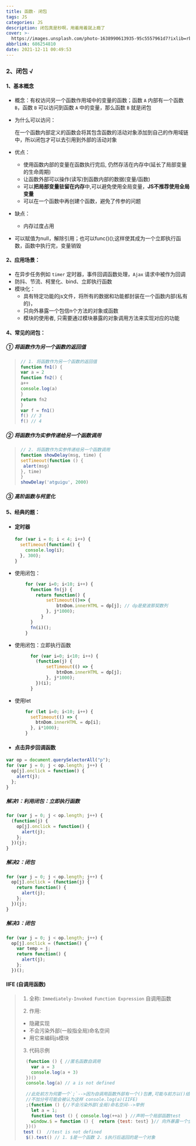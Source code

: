 ```yaml
---
title: 函数- 闭包
tags: JS
categories: JS
description: 闭包真是秒啊，用着用着就上瘾了
cover: >-
  https://images.unsplash.com/photo-1638990613935-95c5557961d7?ixlib=rb-1.2.1&ixid=MnwxMjA3fDB8MHxwaG90by1wYWdlfHx8fGVufDB8fHx8&auto=format&fit=crop&w=1169&q=80
abbrlink: 686254810
date: 2021-12-11 00:49:53
---
```


### 2、闭包  √ ###

#### 1、基本概念 ####

* 概念：有权访问另一个函数作用域中的变量的函数；函数 `A` 内部有一个函数 `B`，函数 `B` 可以访问到函数 `A` 中的变量，那么函数 `B` 就是闭包

* 为什么可以访问：

  在一个函数内部定义的函数会将其包含函数的活动对象添加到自己的作用域链中，所以闭包才可以去引用到外部的活动对象

* 优点：

  * 使用函数内部的变量在函数执行完后, 仍然存活在内存中(延长了局部变量的生命周期)
  * 让函数外部可以操作(读写)到函数内部的数据(变量/函数)
  * 可以**把局部变量驻留在内存**中,可以避免使用全局变量，**JS不推荐使用全局变量**
  * 可以在一个函数中再创建个函数，避免了传参的问题

* 缺点：

  * 内存过度占用

* 可以赋值为null，解除引用；也可以func()();这样使其成为一个立即执行函数，函数中执行完，变量销毁

#### 2、应用场景： ####

* 在异步任务例如 `timer` 定时器，事件回调函数处理，`Ajax` 请求中被作为回调
* 防抖、节流、柯里化、bind、立即执行函数
* 模块化：
  * 具有特定功能的js文件，将所有的数据和功能都封装在一个函数内部(私有的)，
  * 只向外暴露一个包信n个方法的对象或函数
  * 模块的使用者, 只需要通过模块暴露的对象调用方法来实现对应的功能

#### 4、常见的闭包： ####

##### ① 将函数作为另一个函数的返回值

>```js
>// 1. 将函数作为另一个函数的返回值
>function fn1() {
>var a = 2
>function fn2() {
>a++
>console.log(a)
>}
>return fn2
>}
>var f = fn1()
>f() // 3
>f() // 4
>```

##### ② 将函数作为实参传递给另一个函数调用

>```js
>// 2. 将函数作为实参传递给另一个函数调用
>function showDelay(msg, time) {
>setTimeout(function () {
>  alert(msg)
>}, time)
>}
>showDelay('atguigu', 2000)
>```

##### ③ 高阶函数与柯里化

#### 5、经典的题： ####

* #### 定时器 ####

  ```js
  for (var i = 0; i < 4; i++) {
    setTimeout(function() {
      console.log(i);
    }, 300);
  }
  ```

* 使用闭包：

  ```js
      for (var i=0; i<10; i++) {
        function fn(j) {
          return function() {
              setTimeout(()=> {
                  btnDom.innerHTML = dp[j]; // dp是斐波那契数列
              }, j*1000);
            }
        }
        fn(i)();
      }
  ```

* 使用闭包：立即执行函数

  ```js
        for (var i=0; i<10; i++) {
          (function(j) {
              setTimeout(() => {
                  btnDom.innerHTML = dp[j];
              }, j*1000);
          })(i);
        }
  ```

* 使用let

  ```js
      for (let i=0; i<10; i++) {
        setTimeout(() => {
          btnDom.innerHTML = dp[i];
        }, i*1000);
      }
  ```

* #### 点击异步回调函数 ####

```js
var op = document.querySelectorAll("p");
for (var j = 0; j < op.length; j++) {
  op[j].onclick = function() {
    alert(j);
  };
}
```

##### 解决1：利用闭包：立即执行函数 #####

```js
for (var j = 0; j < op.length; j++) {
  (function(j) {
    op[j].onclick = function() {
      alert(j);
    };
  })(j);
}
```

##### 解决2：闭包 #####

```js
for (var j = 0; j < op.length; j++) {
  op[j].onclick = (function(j) {
    return function() {
      alert(j);
    };
  })(j);
}
```

##### 解决3：闭包 #####

```js
for (var j = 0; j < op.length; j++) {
  op[j].onclick = (function() {
    var temp = j;
    return function() {
      alert(j);
    };
  })();
```
#### IIFE (自调用函数)

>1. 全称: `Immediately-Invoked Function Expression` 自调用函数
>
>2. 作用:
>
>   * 隐藏实现
>   * 不会污染外部(一般指全局)命名空间
>   * 用它来编码js模块
>
>3. 代码示例
>
>   ```js
>     (function () { //匿名函数自调用
>       var a = 3
>       console.log(a + 3)
>     })()
>     console.log(a) // a is not defined
>     
>     //此处前方为何要一个`;`-->因为自调用函数外部有一个()包裹,可能与前方以()结尾的代码被一起认为是函数调用
>     //不加分号可能会被认为这样 console.log(a)(IIFE)
>     ;(function () {//不会污染外部(全局)命名空间-->举例
>       let a = 1;
>       function test () { console.log(++a) } //声明一个局部函数test
>       window.$ = function () {  return {test: test} }// 向外暴露一个全局函数
>     })()
>    test ()  //test is not defined
>     $().test() // 1. $是一个函数 2. $执行后返回的是一个对象
>   ```

###               ###